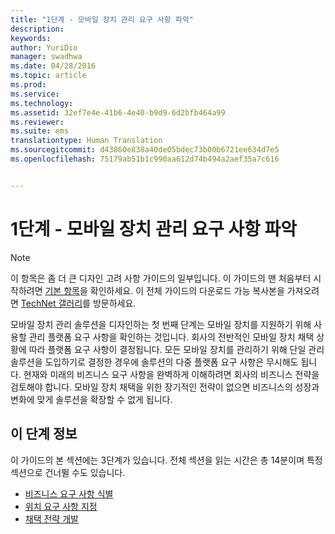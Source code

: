 ```yaml
---
title: "1단계 - 모바일 장치 관리 요구 사항 파악"
description: 
keywords: 
author: YuriDio
manager: swadhwa
ms.date: 04/28/2016
ms.topic: article
ms.prod: 
ms.service: 
ms.technology: 
ms.assetid: 32ef7e4e-41b6-4e40-b9d9-6d2bfb464a99
ms.reviewer: 
ms.suite: ems
translationtype: Human Translation
ms.sourcegitcommit: d43860e838a40de05bdec73b00b6721ee634d7e5
ms.openlocfilehash: 75179ab51b1c990aa612d74b494a2aef35a7c616


---
```


# 1단계 - 모바일 장치 관리 요구 사항 파악

>[!NOTE]
>이 항목은 좀 더 큰 디자인 고려 사항 가이드의 일부입니다. 이 가이드의 맨 처음부터 시작하려면 [기본 항목](mdm-design-considerations-guide.md)을 확인하세요. 이 전체 가이드의 다운로드 가능 복사본을 가져오려면 [TechNet 갤러리](https://gallery.technet.microsoft.com/Mobile-Device-Management-7d401582)를 방문하세요.

모바일 장치 관리 솔루션을 디자인하는 첫 번째 단계는 모바일 장치를 지원하기 위해 사용할 관리 플랫폼 요구 사항을 확인하는 것입니다. 회사의 전반적인 모바일 장치 채택 상황에 따라 플랫폼 요구 사항이 결정됩니다. 모든 모바일 장치를 관리하기 위해 단일 관리 솔루션을 도입하기로 결정한 경우에 솔루션의 다중 플랫폼 요구 사항은 무시해도 됩니다. 현재와 미래의 비즈니스 요구 사항을 완벽하게 이해하려면 회사의 비즈니스 전략을 검토해야 합니다. 모바일 장치 채택을 위한 장기적인 전략이 없으면 비즈니스의 성장과 변화에 맞게 솔루션을 확장할 수 없게 됩니다. 

## 이 단계 정보

이 가이드의 본 섹션에는 3단계가 있습니다. 전체 섹션을 읽는 시간은 총 14분이며 특정 섹션으로 건너뛸 수도 있습니다.

- [비즈니스 요구 사항 식별](mdm-identify-business-needs.md)
- [위치 요구 사항 지정](mdm-specify-mdm-location-requirements.md)
- [채택 전략 개발](mdm-develop-mdm-adoption-strategy.md)



<!--HONumber=Jun16_HO4-->


